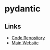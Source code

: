 # pydantic

## Links

- [Code Repository](https://github.com/pydantic/pydantic)
- [Main Website](https://pydantic-docs.helpmanual.io/)
